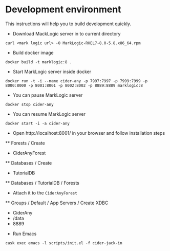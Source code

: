 # Development environment

This instructions will help you to build development quickly.

* Download MackLogic server in to current directory

```shell
curl <mark logic url> -O MarkLogic-RHEL7-8.0-5.8.x86_64.rpm
```

* Build docker image

```shell
docker build -t marklogic:8 .
```

* Start MarkLogic server inside docker

```shell
docker run -t -i --name cider-any -p 7997:7997 -p 7999:7999 -p 8000:8000 -p 8001:8001 -p 8002:8002 -p 8889:8889 marklogic:8
```

* You can pause MarkLogic server

```shell
docker stop cider-any
```

* You can resume MarkLogic server

```shell
docker start -i -a cider-any
```

* Open http://localhost:8001/ in your browser and follow installation steps

** Forests / Create
   - CiderAnyForest

** Databases / Create
   - TutorialDB

** Databases / TutorialDB / Forests
   - Attach it to the `CiderAnyForest`

** Groups / Default / App Servers / Create XDBC
   - CiderAny
   - /data
   - 8889

* Run Emacs

```shell
cask exec emacs -l scripts/init.el -f cider-jack-in
```
